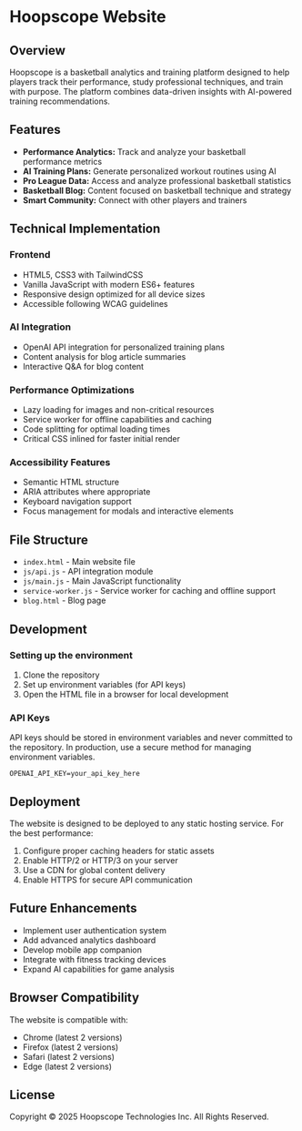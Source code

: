 # Hoopscope Website

## Overview
Hoopscope is a basketball analytics and training platform designed to help players track their performance, study professional techniques, and train with purpose. The platform combines data-driven insights with AI-powered training recommendations.

## Features
- **Performance Analytics:** Track and analyze your basketball performance metrics
- **AI Training Plans:** Generate personalized workout routines using AI
- **Pro League Data:** Access and analyze professional basketball statistics
- **Basketball Blog:** Content focused on basketball technique and strategy
- **Smart Community:** Connect with other players and trainers

## Technical Implementation

### Frontend
- HTML5, CSS3 with TailwindCSS
- Vanilla JavaScript with modern ES6+ features
- Responsive design optimized for all device sizes
- Accessible following WCAG guidelines

### AI Integration
- OpenAI API integration for personalized training plans
- Content analysis for blog article summaries
- Interactive Q&A for blog content

### Performance Optimizations
- Lazy loading for images and non-critical resources
- Service worker for offline capabilities and caching
- Code splitting for optimal loading times
- Critical CSS inlined for faster initial render

### Accessibility Features
- Semantic HTML structure
- ARIA attributes where appropriate
- Keyboard navigation support
- Focus management for modals and interactive elements

## File Structure
- `index.html` - Main website file
- `js/api.js` - API integration module
- `js/main.js` - Main JavaScript functionality
- `service-worker.js` - Service worker for caching and offline support
- `blog.html` - Blog page

## Development

### Setting up the environment
1. Clone the repository
2. Set up environment variables (for API keys)
3. Open the HTML file in a browser for local development

### API Keys
API keys should be stored in environment variables and never committed to the repository. In production, use a secure method for managing environment variables.

```
OPENAI_API_KEY=your_api_key_here
```

## Deployment
The website is designed to be deployed to any static hosting service. For the best performance:

1. Configure proper caching headers for static assets
2. Enable HTTP/2 or HTTP/3 on your server
3. Use a CDN for global content delivery
4. Enable HTTPS for secure API communication

## Future Enhancements
- Implement user authentication system
- Add advanced analytics dashboard
- Develop mobile app companion
- Integrate with fitness tracking devices
- Expand AI capabilities for game analysis

## Browser Compatibility
The website is compatible with:
- Chrome (latest 2 versions)
- Firefox (latest 2 versions)
- Safari (latest 2 versions)
- Edge (latest 2 versions)

## License
Copyright © 2025 Hoopscope Technologies Inc. All Rights Reserved.